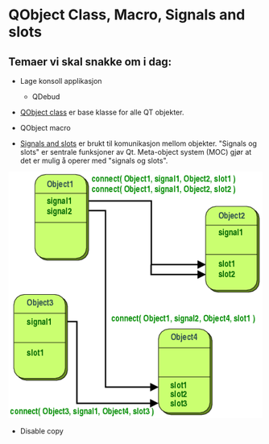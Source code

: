 # QObject Class, Macro, Signals and slots

## Temaer vi skal snakke om i dag:

- Lage konsoll applikasjon

  - QDebud

- [QObject class](https://doc-snapshots.qt.io/qt6-dev/qobject.html) er base klasse for alle QT objekter.
- QObject macro
- [Signals and slots](https://doc-snapshots.qt.io/qt6-dev/signalsandslots.html#3rd-party-signals-and-slots) er brukt til komunikasjon mellom objekter. "Signals og slots" er sentrale funksjoner av Qt. Meta-object system (MOC) gjør at det er mulig å operer med "signals og slots".

![signals and slots](./Images/signals_and_slots.png)

- Disable copy
